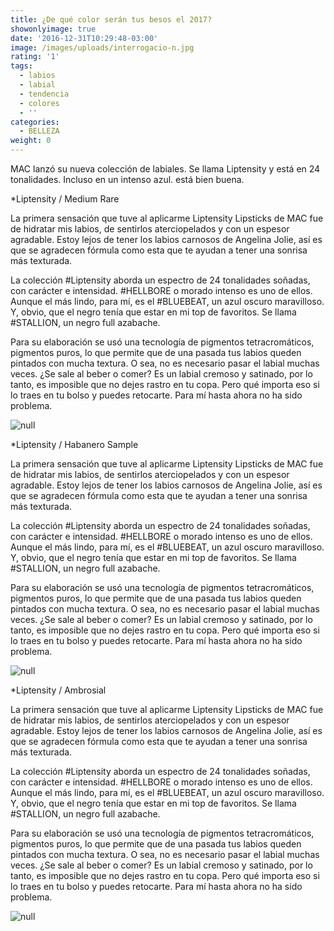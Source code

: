 ```yaml
---
title: ¿De qué color serán tus besos el 2017?
showonlyimage: true
date: '2016-12-31T10:29:48-03:00'
image: /images/uploads/interrogacio-n.jpg
rating: '1'
tags:
  - labios
  - labial
  - tendencia
  - colores
  - ''
categories:
  - BELLEZA
weight: 0
---
```

MAC lanzó su nueva colección de labiales. Se llama Liptensity y está en 24 tonalidades. Incluso en un intenso azul. está bien buena.

<!--more-->

\*Liptensity / Medium Rare

La primera sensación que tuve al aplicarme Liptensity Lipsticks de MAC fue de hidratar mis labios, de sentirlos aterciopelados y con un espesor agradable. Estoy lejos de tener los labios carnosos de Angelina Jolie, así es que se agradecen fórmula como esta que te ayudan a tener una sonrisa más texturada. 

La colección #Liptensity aborda un espectro de 24 tonalidades soñadas, con carácter e intensidad. #HELLBORE o morado intenso es uno de ellos. Aunque el más lindo, para mí, es el #BLUEBEAT, un azul oscuro maravilloso. Y, obvio, que el negro tenía que estar en mi top de favoritos. Se llama #STALLION, un negro full azabache. 

Para su elaboración se usó una tecnología de pigmentos tetracromáticos, pigmentos puros, lo que permite que de una pasada tus labios queden pintados con mucha textura. O sea, no es necesario pasar el labial muchas veces. ¿Se sale al beber o comer? Es un labial cremoso y satinado, por lo tanto, es imposible que no dejes rastro en tu copa. Pero qué importa eso si lo traes en tu bolso y puedes retocarte. Para mí hasta ahora no ha sido problema.

![null]()

\*Liptensity / Habanero Sample 

La primera sensación que tuve al aplicarme Liptensity Lipsticks de MAC fue de hidratar mis labios, de sentirlos aterciopelados y con un espesor agradable. Estoy lejos de tener los labios carnosos de Angelina Jolie, así es que se agradecen fórmula como esta que te ayudan a tener una sonrisa más texturada. 

La colección #Liptensity aborda un espectro de 24 tonalidades soñadas, con carácter e intensidad. #HELLBORE o morado intenso es uno de ellos. Aunque el más lindo, para mí, es el #BLUEBEAT, un azul oscuro maravilloso. Y, obvio, que el negro tenía que estar en mi top de favoritos. Se llama #STALLION, un negro full azabache. 

Para su elaboración se usó una tecnología de pigmentos tetracromáticos, pigmentos puros, lo que permite que de una pasada tus labios queden pintados con mucha textura. O sea, no es necesario pasar el labial muchas veces. ¿Se sale al beber o comer? Es un labial cremoso y satinado, por lo tanto, es imposible que no dejes rastro en tu copa. Pero qué importa eso si lo traes en tu bolso y puedes retocarte. Para mí hasta ahora no ha sido problema.

![null]()

\*Liptensity / Ambrosial 

La primera sensación que tuve al aplicarme Liptensity Lipsticks de MAC fue de hidratar mis labios, de sentirlos aterciopelados y con un espesor agradable. Estoy lejos de tener los labios carnosos de Angelina Jolie, así es que se agradecen fórmula como esta que te ayudan a tener una sonrisa más texturada. 

La colección #Liptensity aborda un espectro de 24 tonalidades soñadas, con carácter e intensidad. #HELLBORE o morado intenso es uno de ellos. Aunque el más lindo, para mí, es el #BLUEBEAT, un azul oscuro maravilloso. Y, obvio, que el negro tenía que estar en mi top de favoritos. Se llama #STALLION, un negro full azabache. 

Para su elaboración se usó una tecnología de pigmentos tetracromáticos, pigmentos puros, lo que permite que de una pasada tus labios queden pintados con mucha textura. O sea, no es necesario pasar el labial muchas veces. ¿Se sale al beber o comer? Es un labial cremoso y satinado, por lo tanto, es imposible que no dejes rastro en tu copa. Pero qué importa eso si lo traes en tu bolso y puedes retocarte. Para mí hasta ahora no ha sido problema.

![null]()
